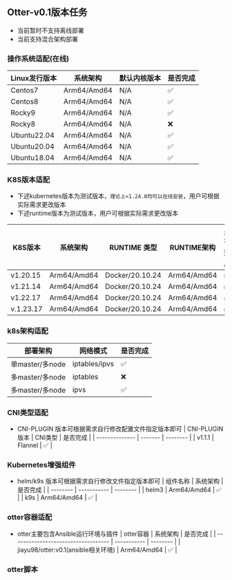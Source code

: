## Otter-v0.1版本任务

- 当前暂时不支持离线部署
- 当前支持混合架构部署

### 操作系统适配(在线)

| Linux发行版本 | 系统架构    | 默认内核版本 | 是否完成 |
| ------------- | ----------- | ------------ | -------- |
| Centos7       | Arm64/Amd64 | N/A          | ✅        |
| Centos8       | Arm64/Amd64 | N/A          | ✅        |
| Rocky9        | Arm64/Amd64 | N/A          | ✅        |
| Rocky8        | Arm64/Amd64 | N/A          | ❌        |
| Ubuntu22.04   | Arm64/Amd64 | N/A          | ✅        |
| Ubuntu20.04   | Arm64/Amd64 | N/A          | ✅        |
| Ubuntu18.04   | Arm64/Amd64 | N/A          | ✅        |

### K8S版本适配

- 下述kubernetes版本为测试版本，`理论上<1.24.0均可以在线安装`，用户可根据实际需求更改版本
- 下述runtime版本为测试版本，用户可根据实际需求更改版本

| K8S版本   | 系统架构    | RUNTIME 类型    | RUNTIME架构 | 是否完成 |
| --------- | ----------- | --------------- | ----------- | -------- |
| v1.20.15  | Arm64/Amd64 | Docker/20.10.24 | Arm64/Amd64 | ✅        |
| v1.21.14  | Arm64/Amd64 | Docker/20.10.24 | Arm64/Amd64 | ✅        |
| v1.22.17  | Arm64/Amd64 | Docker/20.10.24 | Arm64/Amd64 | ✅        |
| v.1.23.17 | Arm64/Amd64 | Docker/20.10.24 | Arm64/Amd64 | ✅        |

### k8s架构适配

| 部署架构        | 网络模式      | 是否完成 |
| --------------- | ------------- | -------- |
| 单master/多node | iptables/ipvs | ✅        |
| 多master/多node | iptables      | ❌        |
| 多master/多node | ipvs          | ✅        |

### CNI类型适配
-  CNI-PLUGIN 版本可根据需求自行修改配置文件指定版本即可
| CNI-PLUGIN版本 | CNI类型 | 是否完成 |
| -------------- | ------- | -------- |
| v1.1.1         | Flannel | ✅        |

### Kubernetes增强组件
- helm/k9s 版本可根据需求自行修改文件指定版本即可
| 组件名称 | 系统架构    | 是否完成 |
| -------- | ----------- | -------- |
| helm3    | Arm64/Amd64 | ✅        |
| k9s      | Arm64/Amd64 | ✅        |

### otter容器适配
- otter主要包含Ansible运行环境与插件
| otter容器                           | 系统架构    | 是否完成 |
| ----------------------------------- | ----------- | -------- |
| jiayu98/otter:v0.1(ansible相关环境) | Arm64/Amd64 | ✅        |

### otter脚本